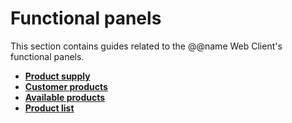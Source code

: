 # Functional panels

This section contains guides related to the @@name Web Client's functional panels.

* **[Product supply](product-supply.md)**
* **[Customer products](customer-products.md)**
* **[Available products](available-products.md)**
* **[Product list](product-list.md)**  
